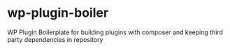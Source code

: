# wp-plugin-boiler
WP Plugin Boilerplate for building plugins with composer and keeping third party dependencies in repository
